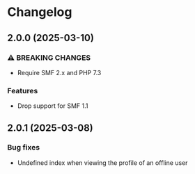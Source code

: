 # Changelog

## 2.0.0 (2025-03-10)
### ⚠ BREAKING CHANGES

* Require SMF 2.x and PHP 7.3

### Features

* Drop support for SMF 1.1

## 2.0.1 (2025-03-08)
### Bug fixes

- Undefined index when viewing the profile of an offline user
